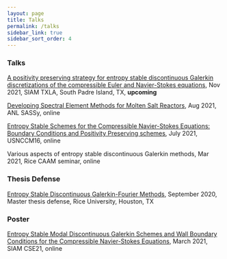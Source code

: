 ```yaml
---
layout: page
title: Talks 
permalink: /talks
sidebar_link: true 
sidebar_sort_order: 4
---
```


### Talks

[A positivity preserving strategy for entropy stable discontinuous Galerkin discretizations of the compressible Euler
and Navier-Stokes equations](), Nov 2021, SIAM TXLA, South Padre Island, TX, **upcoming**

[Developing Spectral Element Methods for Molten Salt Reactors](pdf/SASSy_Yimin.pdf), Aug 2021, ANL SASSy, online

[Entropy Stable Schemes for the Compressible Navier-Stokes Equations: Boundary Conditions and Positivity Preserving
schemes](pdf/USNCCM_Jul_2021_presentation.pdf), July 2021, USNCCM16, online

Various aspects of entropy stable discontinuous Galerkin methods, Mar
2021, Rice CAAM seminar, online


### Thesis Defense

[Entropy Stable Discontinuous Galerkin-Fourier Methods](pdf/Master_Thesis_presentation-final-draft.pdf), September 2020, Master thesis defense, Rice University, Houston,
TX

### Poster

[Entropy Stable Modal Discontinuous Galerkin Schemes and Wall Boundary Conditions for the Compressible Navier-Stokes
Equations](pdf/CSE21_poster.pdf), March 2021, SIAM CSE21, online 

